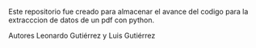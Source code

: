 Este repositorio fue creado para almacenar el avance del codigo para la extracccion de datos de un pdf con python.

Autores Leonardo Gutiérrez y Luis Gutiérrez

